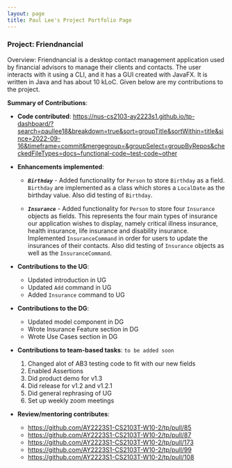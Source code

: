```yaml
---
layout: page
title: Paul Lee's Project Portfolio Page
---
```


### Project: Friendnancial

Overview: Friendnancial is a desktop contact management application used by financial advisors to manage their clients and contacts.
The user interacts with it using a CLI, and it has a GUI created with JavaFX. It is written in Java and has about 10 kLoC.
Given below are my contributions to the project.


**Summary of Contributions**:

* **Code contributed**: https://nus-cs2103-ay2223s1.github.io/tp-dashboard/?search=paullee18&breakdown=true&sort=groupTitle&sortWithin=title&since=2022-09-16&timeframe=commit&mergegroup=&groupSelect=groupByRepos&checkedFileTypes=docs~functional-code~test-code~other

* **Enhancements implemented**:</br> 
  * ***`Birthday`*** - Added functionality for `Person` to store `Birthday` as a field. `Birthday` are implemented as a class which stores a `LocalDate` as the birthday value. Also did testing of `Birthday`.
  
  * ***`Insurance`*** - Added functionality for `Person` to store four `Insurance` objects as fields. This represents the four main types of insurance our application wishes to display, namely critical illness insurance, health insurance, life insurance and disability insurance. Implemented `InsuranceCommand` in order for users to update the insurances of their contacts. Also did testing of `Insurance` objects as well as the `InsuranceCommand`.

* **Contributions to the UG**:
  * Updated introduction in UG
  * Updated `Add` command in UG
  * Added `Insurance` command to UG


* **Contributions to the DG**:
  * Updated model component in DG
  * Wrote Insurance Feature section in DG
  * Wrote Use Cases section in DG


* **Contributions to team-based tasks**: `to be added soon`
  1. Changed alot of AB3 testing code to fit with our new fields
  2. Enabled Assertions
  3. Did product demo for v1.3
  4. Did release for v1.2 and v1.2.1
  5. Did general rephrasing of UG
  6. Set up weekly zoom meetings


* **Review/mentoring contributes**:
  * https://github.com/AY2223S1-CS2103T-W10-2/tp/pull/85
  * https://github.com/AY2223S1-CS2103T-W10-2/tp/pull/87
  * https://github.com/AY2223S1-CS2103T-W10-2/tp/pull/173
  * https://github.com/AY2223S1-CS2103T-W10-2/tp/pull/99
  * https://github.com/AY2223S1-CS2103T-W10-2/tp/pull/108
